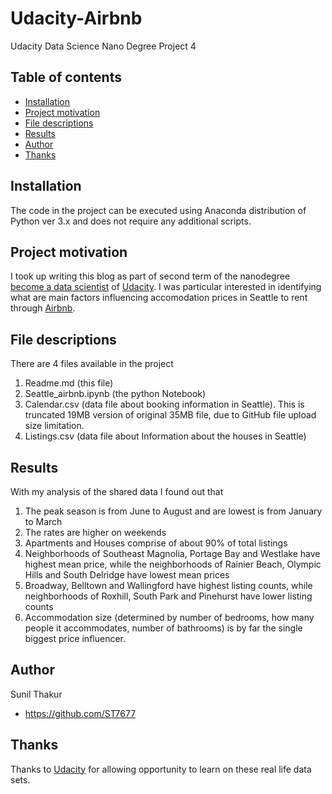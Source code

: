 # Udacity-Airbnb
Udacity Data Science Nano Degree Project 4

## Table of contents

- [Installation](#installation)
- [Project motivation](#project-motivation)
- [File descriptions](#file-descriptions)
- [Results](#results)
- [Author](#Author)
- [Thanks](#thanks)


## Installation

The code in the project can be executed using Anaconda distribution of Python ver 3.x and does not require any additional scripts.


## Project motivation
I took up writing this blog as part of second term of the nanodegree [become a data scientist](https://eu.udacity.com/course/data-scientist-nanodegree--nd025) of [Udacity](https://eu.udacity.com/). 
I was particular interested in identifying what are main factors influencing accomodation prices in Seattle to rent through [Airbnb](https://airbnb.com).  


## File descriptions
There are 4 files available in the project
1. Readme.md (this file)
2. Seattle_airbnb.ipynb (the python Notebook)
3. Calendar.csv (data file about booking information in Seattle). This is truncated 19MB version of original 35MB file, due to GitHub file upload size limitation.
4. Listings.csv (data file about Information about the houses in Seattle)

## Results
With my analysis of the shared data I found out that
1. The peak season is from June to August and are lowest is from January to March
2. The rates are higher on weekends
3. Apartments and Houses comprise of about 90% of total listings
4. Neighborhoods of Southeast Magnolia, Portage Bay and Westlake have highest mean price, while the neighborhoods of Rainier Beach, Olympic Hills and South Delridge have lowest mean prices
5. Broadway, Belltown and Wallingford have highest listing counts, while neighborhoods of Roxhill, South Park and Pinehurst have lower listing counts
6. Accommodation size (determined by number of bedrooms, how many people it accommodates, number of bathrooms) is by far the single biggest price influencer.

## Author

Sunil Thakur
- <https://github.com/ST7677>


## Thanks

Thanks to [Udacity](https://eu.udacity.com/) for allowing opportunity to learn on these real life data sets.
